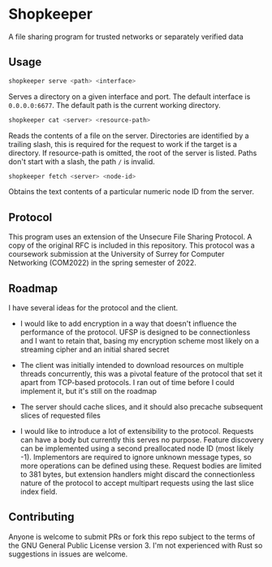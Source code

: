 # Shopkeeper

A file sharing program for trusted networks or separately verified data

## Usage

```bash
shopkeeper serve <path> <interface>
```
Serves a directory on a given interface and port. The default interface
is `0.0.0.0:6677`. The default path is the current working directory.

```bash
shopkeeper cat <server> <resource-path>
```
Reads the contents of a file on the server. Directories are identified by
a trailing slash, this is required for the request to work if the target
is a directory. If resource-path is omitted, the root of the server is
listed. Paths don't start with a slash, the path `/` is invalid.

```bash
shopkeeper fetch <server> <node-id>
```
Obtains the text contents of a particular numeric node ID from the
server.

## Protocol

This program uses an extension of the Unsecure File Sharing Protocol. A
copy of the original RFC is included in this repository. This protocol
was a coursework submission at the University of Surrey for
Computer Networking (COM2022) in the spring semester of 2022.

## Roadmap

I have several ideas for the protocol and the client.

- I would like to add encryption in a way that doesn't influence the
performance of the protocol. UFSP is designed to be connectionless and
I want to retain that, basing my encryption scheme most likely on a
streaming cipher and an initial shared secret

- The client was initially intended to download resources on multiple
threads concurrently, this was a pivotal feature of the protocol that
set it apart from TCP-based protocols. I ran out of time before I could
implement it, but it's still on the roadmap

- The server should cache slices, and it should also precache subsequent
slices of requested files

- I would like to introduce a lot of extensibility to the protocol.
Requests can have a body but currently this serves no purpose. Feature
discovery can be implemented using a second preallocated node ID (most
likely -1). Implementors are required to ignore unknown message types,
so more operations can be defined using these. Request bodies are
limited to 381 bytes, but extension handlers might discard the
connectionless nature of the protocol to accept multipart requests
using the last slice index field.

## Contributing

Anyone is welcome to submit PRs or fork this repo subject to the terms of
the GNU General Public License version 3. I'm not experienced with Rust
so suggestions in issues are welcome.